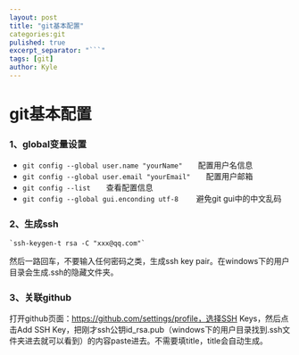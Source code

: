 ```yaml
---
layout: post
title: "git基本配置"
categories:git
pulished: true
excerpt_separator: "```"
tags: [git]
author: Kyle
---
```


# git基本配置 #


### 1、global变量设置 ###
-  `git config --global user.name "yourName"`&emsp;&emsp;配置用户名信息
-  `git config --global user.email "yourEmail"`&emsp;&emsp;配置用户邮箱
-  `git config --list`&emsp;&emsp;查看配置信息
-  `git config --global gui.enconding utf-8` &emsp;&emsp;避免git gui中的中文乱码

### 2、生成ssh ###

    `ssh-keygen-t rsa -C "xxx@qq.com"`
然后一路回车，不要输入任何密码之类，生成ssh key pair。在windows下的用户目录会生成.ssh的隐藏文件夹。

### 3、关联github ###
打开github页面：https://github.com/settings/profile，选择SSH Keys，然后点击Add SSH Key，把刚才ssh公钥id_rsa.pub（windows下的用户目录找到.ssh文件夹进去就可以看到）的内容paste进去。不需要填title，title会自动生成。

